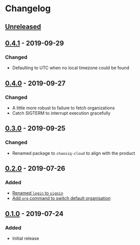 # Changelog

## [Unreleased][]

[Unreleased]: https://github.com/chaosiq/chaosiq-cloud/compare/0.4.1...HEAD

## [0.4.1][] - 2019-09-29

[0.4.1]: https://github.com/chaosiq/chaosiq-cloud/compare/0.4.0...0.4.1

### Changed

- Defaulting to UTC when no local timezone could be found

## [0.4.0][] - 2019-09-27

[0.4.0]: https://github.com/chaosiq/chaosiq-cloud/compare/0.3.0...0.4.0

### Changed

- A little more robust to failure to fetch organizations
- Catch SIGTERM to interrupt execution gracefully

## [0.3.0][] - 2019-09-25

[0.3.0]: https://github.com/chaosiq/chaosiq-cloud/compare/0.2.0...0.3.0

### Changed

- Renamed package to `chaosiq-cloud` to align with the product

## [0.2.0][] - 2019-07-26

[0.2.0]: https://github.com/chaosiq/chaosiq-cloud/compare/0.1.0...0.2.0

### Added

-   [Renamed `login` to `signin`](https://github.com/chaosiq/chaosiq-cloud/issues/10)
-   [Add `org` command to switch default organisation](https://github.com/chaosiq/chaosiq-cloud/issues/11)

## [0.1.0][] - 2019-07-24

[0.1.0]: https://github.com/chaosiq/chaosiq-cloud/tree/0.1.0

### Added

-   Initial release